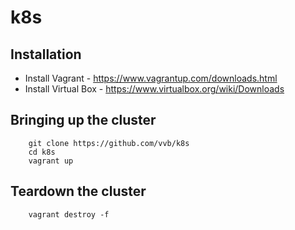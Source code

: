 # k8s


## Installation
- Install Vagrant - https://www.vagrantup.com/downloads.html
- Install Virtual Box - https://www.virtualbox.org/wiki/Downloads

## Bringing up the cluster

```
    git clone https://github.com/vvb/k8s
    cd k8s
    vagrant up
```

## Teardown the cluster

```
    vagrant destroy -f
```

